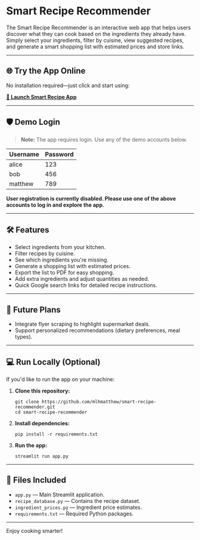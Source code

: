 # Smart Recipe Recommender

The Smart Recipe Recommender is an interactive web app that helps users discover what they can cook based on the ingredients they already have. Simply select your ingredients, filter by cuisine, view suggested recipes, and generate a smart shopping list with estimated prices and store links.

---

## 🌐 Try the App Online

No installation required—just click and start using:

**[🔗 Launch Smart Recipe App](https://mlhmatthew-smart-recipe-app.streamlit.app/)**

---

## 🛡️ Demo Login

> **Note:** The app requires login. Use any of the demo accounts below.

| Username  | Password |
|-----------|----------|
| alice     | 123      |
| bob       | 456      |
| matthew   | 789      |

**User registration is currently disabled. Please use one of the above accounts to log in and explore the app.**

---

## 🛠 Features

- Select ingredients from your kitchen.
- Filter recipes by cuisine.
- See which ingredients you're missing.
- Generate a shopping list with estimated prices.
- Export the list to PDF for easy shopping.
- Add extra ingredients and adjust quantities as needed.
- Quick Google search links for detailed recipe instructions.

---

## 🚀 Future Plans

- Integrate flyer scraping to highlight supermarket deals.
- Support personalized recommendations (dietary preferences, meal types).

---

## 💻 Run Locally (Optional)

If you'd like to run the app on your machine:

1. **Clone this repository:**
    ```
    git clone https://github.com/mlhmatthew/smart-recipe-recommender.git
    cd smart-recipe-recommender
    ```

2. **Install dependencies:**
    ```
    pip install -r requirements.txt
    ```

3. **Run the app:**
    ```
    streamlit run app.py
    ```

---

## 📂 Files Included

- `app.py` — Main Streamlit application.
- `recipe_database.py` — Contains the recipe dataset.
- `ingredient_prices.py` — Ingredient price estimates.
- `requirements.txt` — Required Python packages.

---

Enjoy cooking smarter!
